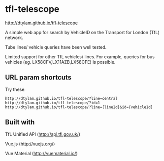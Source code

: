 # tfl-telescope
http://dtylam.github.io/tfl-telescope

A simple web app for search by VehicleID on the Transport for London (TfL) network.

Tube lines/ vehicle queries have been well tested.

Limited support for other TfL vehicles/ lines.
For example, queries for bus vehicles (eg. LX58CFV,LX11AZB,LX58CFE) is possible.

## URL param shortcuts
Try these:
```
http://dtylam.github.io/tfl-telescope/?line=central
http://dtylam.github.io/tfl-telescope/?id=1
http://dtylam.github.io/tfl-telescope/?line={lineId}&id={vehicleId}
```

## Built with

TfL Unified API (http://api.tfl.gov.uk/)

Vue.js (http://vuejs.org/)

Vue Material (http://vuematerial.io/)